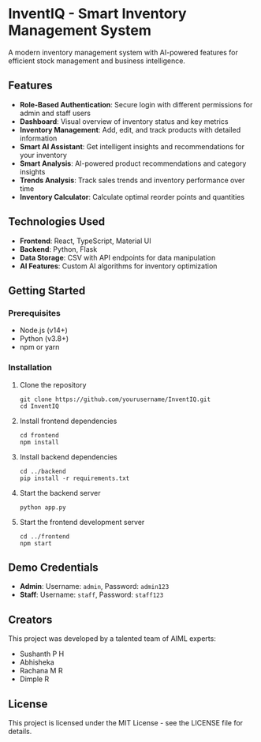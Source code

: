 # InventIQ - Smart Inventory Management System

A modern inventory management system with AI-powered features for efficient stock management and business intelligence.

## Features

- **Role-Based Authentication**: Secure login with different permissions for admin and staff users
- **Dashboard**: Visual overview of inventory status and key metrics
- **Inventory Management**: Add, edit, and track products with detailed information
- **Smart AI Assistant**: Get intelligent insights and recommendations for your inventory
- **Smart Analysis**: AI-powered product recommendations and category insights
- **Trends Analysis**: Track sales trends and inventory performance over time
- **Inventory Calculator**: Calculate optimal reorder points and quantities

## Technologies Used

- **Frontend**: React, TypeScript, Material UI
- **Backend**: Python, Flask
- **Data Storage**: CSV with API endpoints for data manipulation
- **AI Features**: Custom AI algorithms for inventory optimization

## Getting Started

### Prerequisites

- Node.js (v14+)
- Python (v3.8+)
- npm or yarn

### Installation

1. Clone the repository
   ```
   git clone https://github.com/yourusername/InventIQ.git
   cd InventIQ
   ```

2. Install frontend dependencies
   ```
   cd frontend
   npm install
   ```

3. Install backend dependencies
   ```
   cd ../backend
   pip install -r requirements.txt
   ```

4. Start the backend server
   ```
   python app.py
   ```

5. Start the frontend development server
   ```
   cd ../frontend
   npm start
   ```

## Demo Credentials

- **Admin**: Username: `admin`, Password: `admin123`
- **Staff**: Username: `staff`, Password: `staff123`

## Creators

This project was developed by a talented team of AIML experts:
- Sushanth P H
- Abhisheka
- Rachana M R
- Dimple R

## License

This project is licensed under the MIT License - see the LICENSE file for details.
